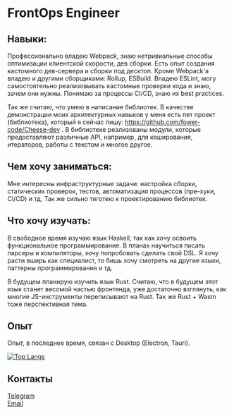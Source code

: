 # FrontOps Engineer

## Навыки:

Профессионально владею Webpack, знаю нетривиальные способы оптимизации клиентской скорости, дев сборки. Есть опыт
создания кастомного дев-сервера и сборки под десктоп. Кроме Webpack'а владею и другими сборщиками: Rollup, ESBuild.
Владею ESLint, могу самостоятельно реализовывать кастомные проверки кода и знаю, зачем они нужны. Понимаю за процессы
CI/CD, знаю их best practices.

Так же считаю, что умею в написание библиотек. В качестве демонстрации моих архитектурных навыков у меня есть пет
проект (библиотека), который я сейчас пишу: https://github.com/fower-code/Cheese-dev . В библиотеке реализованы модули,
которые предоставляют различные API, например, для кеширования, итераторов, работы с текстом и многое другое.

## Чем хочу заниматься:

Мне интересны инфраструктурные задачи: настройка сборки, статических проверок, тестов, автоматизация процессов 
(пре-хуки, CI/CD) и тд. Так же сильно тяготею к проектированию библиотек.

## Что хочу изучать:

В свободное время изучаю язык Haskell, так как хочу освоить функциональное программирование. В планах научиться писать
парсеры и компиляторы, хочу попробовать сделать свой DSL. Я хочу расти вширь как специалист, то бишь хочу смотреть на
другие языки, паттерны программирования и тд.

В будущем планирую изучить язык Rust. Считаю, что в будущем этот язык станет весомой частью фронтенда, уже достаточно
взглянуть, как многие JS-инструменты переписывают на Rust. Так же Rust + Wasm тоже перспективная тема.

## Опыт

Опыт, в последнее время, связан с Desktop (Electron, Tauri).

[![Top Langs](https://github-readme-stats.vercel.app/api/top-langs/?username=fower-code)](https://github.com/anuraghazra/github-readme-stats)

## Контакты

[Telegram](https://t.me/Typeerror_const)  
[Email](mailto:iosdsbb@example.com)  
